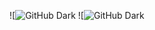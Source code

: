 ![![GitHub Dark](https://user-images.githubusercontent.com/98350503/154163989-e193c46f-5fbf-46e8-ae90-dbe398065f43.png)
![![GitHub Dark](https://user-images.githubusercontent.com/98350503/154163994-7566eb8f-54ca-45ce-b472-ab904af44c3a.png)
